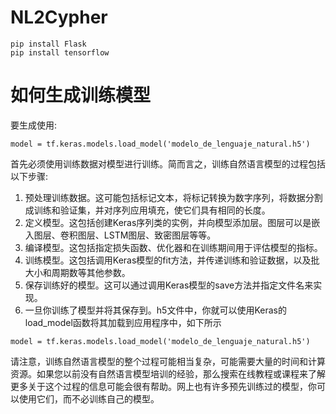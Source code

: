 # NL2Cypher

```
pip install Flask
pip install tensorflow
```

# 如何生成训练模型

要生成使用:
```
model = tf.keras.models.load_model('modelo_de_lenguaje_natural.h5')
```
首先必须使用训练数据对模型进行训练。简而言之，训练自然语言模型的过程包括以下步骤:

1. 预处理训练数据。这可能包括标记文本，将标记转换为数字序列，将数据分割成训练和验证集，并对序列应用填充，使它们具有相同的长度。
2. 定义模型。这包括创建Keras序列类的实例，并向模型添加层。图层可以是嵌入图层、卷积图层、LSTM图层、致密图层等等。
3. 编译模型。这包括指定损失函数、优化器和在训练期间用于评估模型的指标。
4. 训练模型。这包括调用Keras模型的fit方法，并传递训练和验证数据，以及批大小和周期数等其他参数。
5. 保存训练好的模型。这可以通过调用Keras模型的save方法并指定文件名来实现。
6. 一旦你训练了模型并将其保存到。h5文件中，你就可以使用Keras的load_model函数将其加载到应用程序中，如下所示
```
model = tf.keras.models.load_model('modelo_de_lenguaje_natural.h5')
```


请注意，训练自然语言模型的整个过程可能相当复杂，可能需要大量的时间和计算资源。如果您以前没有自然语言模型培训的经验，那么搜索在线教程或课程来了解更多关于这个过程的信息可能会很有帮助。网上也有许多预先训练过的模型，你可以使用它们，而不必训练自己的模型。
